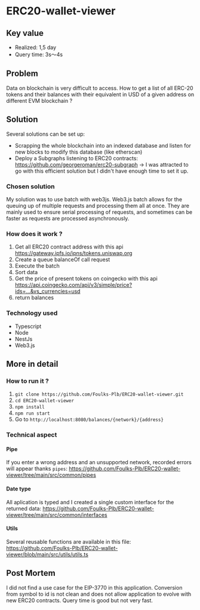 
# ERC20-wallet-viewer

## Key value
- Realized: 1,5 day
- Query time: 3s&#12316;4s


## Problem
Data on blockchain is very difficult to access.
How to get a list of all ERC-20 tokens and their balances with their equivalent in USD of a given address on different EVM blockchain ?

## Solution
Several solutions can be set up:
- Scrapping the whole blockchain into an indexed database and listen for new blocks to modify this database (like etherscan)
- Deploy a Subgraphs listening to ERC20 contracts: https://github.com/georgeroman/erc20-subgraph
&#8594; I was attracted to go with this efficient solution but I didn't have enough time to set it up.

### Chosen solution
My solution was to use batch with web3js.
Web3.js batch allows for the queuing up of multiple requests and processing them all at once. They are mainly used to ensure serial processing of requests, and sometimes can be faster as requests are processed asynchronously.

### How does it work ?
1. Get all ERC20 contract address with this api https://gateway.ipfs.io/ipns/tokens.uniswap.org 
2. Create a queue balanceOf call request
3. Execute the batch
4. Sort data
5. Get the price of present tokens on coingecko with this api https://api.coingecko.com/api/v3/simple/price?ids=...&vs_currencies=usd
6. return balances

### Technology used
- Typescript
- Node
- NestJs
- Web3.js

## More in detail
### How to run it ?
1. `git clone https://github.com/Foulks-Plb/ERC20-wallet-viewer.git` 
2. `cd ERC20-wallet-viewer`
3. `npm install`
4. `npm run start`
5. Go to `http://localhost:8080/balances/{network}/{address}`

### Technical aspect
#### Pipe
If you enter a wrong address and an unsupported network, recorded errors will appear thanks `pipes`:
https://github.com/Foulks-Plb/ERC20-wallet-viewer/tree/main/src/common/pipes

#### Date type
All aplication is typed and I created a single custom interface for the returned data:
https://github.com/Foulks-Plb/ERC20-wallet-viewer/tree/main/src/common/interfaces

#### Utils
Several reusable functions are available in this file: 
https://github.com/Foulks-Plb/ERC20-wallet-viewer/blob/main/src/utils/utils.ts

## Post Mortem
I did not find a use case for the EIP-3770 in this application.
Conversion from symbol to id is not clean and does not allow application to evolve with new ERC20 contracts.
Query time is good but not very fast.

